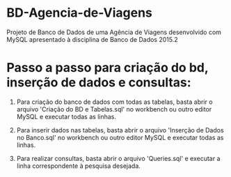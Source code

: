 # BD-Agencia-de-Viagens
Projeto de Banco de Dados de uma Agência de Viagens desenvolvido com MySQL apresentado à disciplina de Banco de Dados 2015.2

# Passo a passo para criação do bd, inserção de dados e consultas:
1. Para criação do banco de dados com todas as tabelas, basta abrir o arquivo 'Criação do BD e Tabelas.sql' no
workbench ou outro editor MySQL e executar todas as linhas.

2. Para inserir dados nas tabelas, basta abrir o arquivo 'Inserção de Dados no Banco.sql' no workbench ou
outro editor MySQL e executar todas as linhas.

3. Para realizar consultas, basta abrir o arquivo 'Queries.sql' e executar a linha correspondente à pesquisa desejada.
